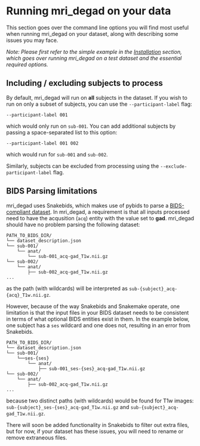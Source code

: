 # Running mri_degad on your data

This section goes over the command line options you will find most useful when
running mri_degad on your dataset, along with describing some issues you may face.

_Note: Please first refer to the simple example in the 
[Installation](../getting_started/installation.md) 
section, which goes over running mri_degad on a test dataset and the essential 
required options._

## Including / excluding subjects to process
By default, mri_degad will run on **all** subjects in the dataset. If you wish to 
run on only a subset of subjects, you can use the `--participant-label` flag:

```
--participant-label 001
```

which would only run on `sub-001`. You can add additional subjects by passing
a space-separated list to this option:

```
--participant-label 001 002
```

which would run for `sub-001` and `sub-002`.

Similarly, subjects can be excluded from processing using the 
`--exclude-participant-label` flag.

## BIDS Parsing limitations

mri_degad uses Snakebids, which makes use of pybids to parse a [BIDS-compliant
dataset](https://bids.neuroimaging.io/). In mri_degad, a requirement is that all inputs processed need to have the acqusition (`acq`) entity with the value set to **gad**. mri_degad should have
no problem parsing the following dataset:

```
PATH_TO_BIDS_DIR/
└── dataset_description.json
└── sub-001/
    └── anat/
        └── sub-001_acq-gad_T1w.nii.gz
└── sub-002/
    └── anat/
        ├── sub-002_acq-gad_T1w.nii.gz
...
```

as the path (with wildcards) will be interpreted as 
`sub-{subject}_acq-{acq}_T1w.nii.gz`.

However, because of the way Snakebids
and Snakemake operate, one limitation is that the input files in your BIDS 
dataset needs to be consistent in terms of what optional BIDS entities exist in
them. In the example below, one subject has a `ses` wildcard and one does not, resulting in an error from Snakebids. 

```
PATH_TO_BIDS_DIR/
└── dataset_description.json
└── sub-001/
    └──ses-{ses}
        └── anat/
            ├── sub-001_ses-{ses}_acq-gad_T1w.nii.gz
└── sub-002/
    └── anat/
        ├── sub-002_acq-gad_T1w.nii.gz
...
```

because two distinct paths (with wildcards) would be found for T1w images:
`sub-{subject}_ses-{ses}_acq-gad_T1w.nii.gz` and `sub-{subject}_acq-gad_T1w.nii.gz`.

There will soon be added functionality in Snakebids to filter out extra files, but for now, if your dataset has these issues, you will
need to rename or remove extraneous files.
